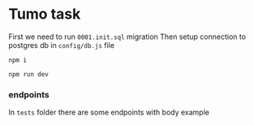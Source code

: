 # Tumo task

First we need to run `0001.init.sql` migration
Then setup connection to postgres db in `config/db.js` file

`npm i`

`npm run dev`

### endpoints

In `tests` folder there are some endpoints with body example